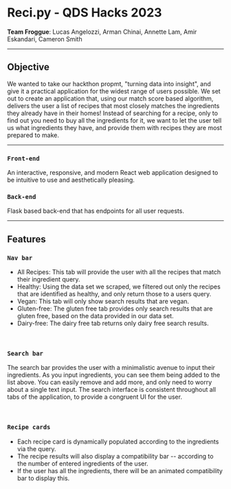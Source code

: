 # Reci.py - QDS Hacks 2023

<b>Team Froggue</b>: Lucas Angelozzi, Arman Chinai, Annette Lam, Amir Eskandari, Cameron Smith

---

## Objective

We wanted to take our hackthon propmt, "turning data into insight", and give it a practical application for the widest range of users possible. We set out to create an application that, using our match score based algorithm, delivers the user a list of recipes that most closely matches the ingredients they already have in their homes! Instead of searching for a recipe, only to find out you need to buy all the ingredients for it, we want to let the user tell us what ingredients they have, and provide them with recipes they are most prepared to make.

---

### `Front-end`

An interactive, responsive, and modern React web application designed to be intuitive to use and aesthetically pleasing.

### `Back-end`

Flask based back-end that has endpoints for all user requests.

---

## Features

### `Nav bar`

* All Recipes: This tab will provide the user with all the recipes that match their ingredient query.
* Healthy: Using the data set we scraped, we filtered out only the recipes that are identified as healthy, and only return those to a users query.
* Vegan: This tab will only show search results that are vegan.
* Gluten-free: The gluten free tab provides only search results that are gluten free, based on the data provided in our data set.
* Dairy-free: The dairy free tab returns only dairy free search results.

<br>

### `Search bar`

The search bar provides the user with a minimalistic avenue to input their ingredients. As you input ingredients, you can see them being added to the list above. You can easily remove and add more, and only need to worry about a single text input. The search interface is consistent throughout all tabs of the application, to provide a congruent UI for the user.

<br>

### `Recipe cards`

* Each recipe card is dynamically populated according to the ingredients via the query.
* The recipe results will also display a compatibility bar -- according to the number of entered ingredients of the user.
* If the user has all the ingredients, there will be an animated compatibility bar to display this.